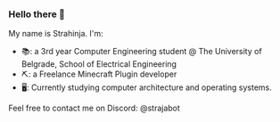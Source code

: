 ### Hello there 👋
My name is Strahinja. I'm:

- 📚: a 3rd year Computer Engineering student @ The University of Belgrade, School of Electrical Engineering
- ⛏️: a Freelance Minecraft Plugin developer
- 🖥️: Currently studying computer architecture and operating systems.

Feel free to contact me on Discord: @strajabot
